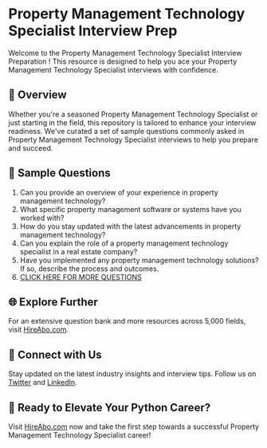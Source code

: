# Property Management Technology Specialist Interview Prep

Welcome to the Property Management Technology Specialist Interview Preparation ! This resource is designed to help you ace your Property Management Technology Specialist interviews with confidence.

## 🚀 Overview

Whether you're a seasoned Property Management Technology Specialist or just starting in the field, this repository is tailored to enhance your interview readiness. We've curated a set of sample questions commonly asked in Property Management Technology Specialist interviews to help you prepare and succeed.

## 📝 Sample Questions

1. Can you provide an overview of your experience in property management technology?
2. What specific property management software or systems have you worked with?
3. How do you stay updated with the latest advancements in property management technology?
4. Can you explain the role of a property management technology specialist in a real estate company?
5. Have you implemented any property management technology solutions? If so, describe the process and outcomes.
6. [CLICK HERE FOR MORE QUESTIONS](https://hireabo.com/job/21_1_38/Property%20Management%20Technology%20Specialist)

## 🌐 Explore Further

For an extensive question bank and more resources across 5,000 fields, visit [HireAbo.com](https://www.hireabo.com).

## 📱 Connect with Us

Stay updated on the latest industry insights and interview tips. Follow us on [Twitter](https://twitter.com/hireabo) and [LinkedIn](https://www.linkedin.com/in/hire-abo-3609972a8/).

## 🚀 Ready to Elevate Your Python Career?

Visit [HireAbo.com](https://www.hireabo.com) now and take the first step towards a successful Property Management Technology Specialist career!